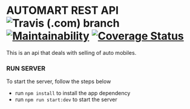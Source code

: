 # AUTOMART REST API ![Travis (.com) branch](https://img.shields.io/travis/com/hargarpay/automart-rest-api/dev.svg) [![Maintainability](https://api.codeclimate.com/v1/badges/a322f9cf07cceccf27a6/maintainability)](https://codeclimate.com/github/hargarpay/automart-rest-api/maintainability) [![Coverage Status](https://coveralls.io/repos/github/hargarpay/automart-rest-api/badge.svg?branch=dev&hash=1)](https://coveralls.io/github/hargarpay/automart-rest-api?branch=dev)

This is an api that deals with selling of auto mobiles.

### RUN SERVER
To start the server, follow the steps below
- run `npm install` to install the app dependency
- run `npm run start:dev` to start the server